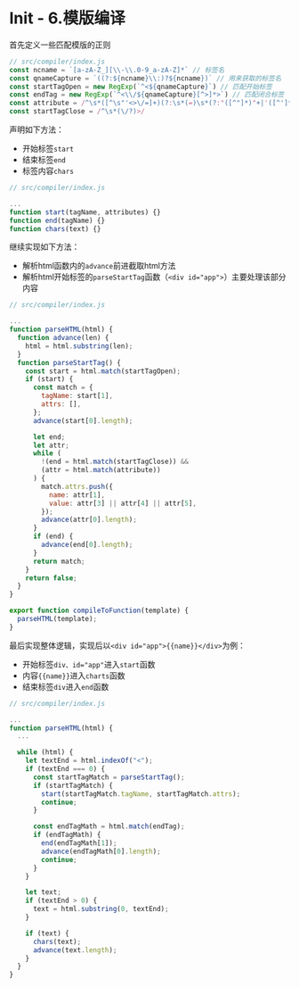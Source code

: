 # Init - 6.模版编译

首先定义一些匹配模版的正则

``` js
// src/compiler/index.js
const ncname = `[a-zA-Z_][\\-\\.0-9_a-zA-Z]*` // 标签名
const qnameCapture = `((?:${ncname}\\:)?${ncname})` // 用来获取的标签名
const startTagOpen = new RegExp(`^<${qnameCapture}`) // 匹配开始标签
const endTag = new RegExp(`^<\\/${qnameCapture}[^>]*>`) // 匹配闭合标签
const attribute = /^\s*([^\s"'<>\/=]+)(?:\s*(=)\s*(?:"([^"]*)"+|'([^']*)'+|([^\s"'=<>`]+)))?/
const startTagClose = /^\s*(\/?)>/
```

声明如下方法：
* 开始标签`start`
* 结束标签`end`
* 标签内容`chars`

``` js
// src/compiler/index.js

...
function start(tagName, attributes) {}
function end(tagName) {}
function chars(text) {}
```

继续实现如下方法：
* 解析html函数内的`advance`前进截取html方法
* 解析html开始标签的`parseStartTag`函数（`<div id="app">`）主要处理该部分内容

``` js
// src/compiler/index.js

...
function parseHTML(html) {
  function advance(len) {
    html = html.substring(len);
  }
  function parseStartTag() {
    const start = html.match(startTagOpen);
    if (start) {
      const match = {
        tagName: start[1],
        attrs: [],
      };
      advance(start[0].length);

      let end;
      let attr;
      while (
        !(end = html.match(startTagClose)) &&
        (attr = html.match(attribute))
      ) {
        match.attrs.push({
          name: attr[1],
          value: attr[3] || attr[4] || attr[5],
        });
        advance(attr[0].length);
      }
      if (end) {
        advance(end[0].length);
      }
      return match;
    }
    return false;
  }
}

export function compileToFunction(template) {
  parseHTML(template);
}
```

最后实现整体逻辑，实现后以`<div id="app">{{name}}</div>`为例：

* 开始标签`div、id="app"`进入`start`函数
* 内容`{{name}}`进入`charts`函数
* 结束标签`div`进入`end`函数

``` js
// src/compiler/index.js

...
function parseHTML(html) {
  ...

  while (html) {
    let textEnd = html.indexOf("<");
    if (textEnd === 0) {
      const startTagMatch = parseStartTag();
      if (startTagMatch) {
        start(startTagMatch.tagName, startTagMatch.attrs);
        continue;
      }

      const endTagMath = html.match(endTag);
      if (endTagMath) {
        end(endTagMath[1]);
        advance(endTagMath[0].length);
        continue;
      }
    }

    let text;
    if (textEnd > 0) {
      text = html.substring(0, textEnd);
    }

    if (text) {
      chars(text);
      advance(text.length);
    }
  }
}
```
